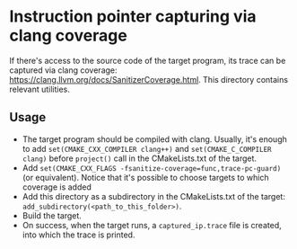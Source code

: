 # Instruction pointer capturing via clang coverage

If there's access to the source code of the target program, its trace can be captured via clang coverage: https://clang.llvm.org/docs/SanitizerCoverage.html. This directory contains relevant utilities.

## Usage 
* The target program should be compiled with clang. Usually, it's enough to add ```set(CMAKE_CXX_COMPILER clang++)``` and ```set(CMAKE_C_COMPILER clang)``` before ```project()``` call in the CMakeLists.txt of the target.
* Add ```set(CMAKE_CXX_FLAGS -fsanitize-coverage=func,trace-pc-guard)``` (or equivalent). Notice that it's possible to choose targets to which coverage is added
* Add this directory as a subdirectory in the CMakeLists.txt of the target: ```add_subdirectory(<path_to_this_folder>)```.
* Build the target.
* On success, when the target runs, a ```captured_ip.trace``` file is created, into which the trace is printed.